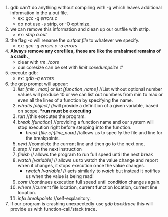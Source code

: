 1) gdb can't do anything without compiling with -g which leaves additional information in the a.out file.
    * ex: *gcc -g errors.c*
    * do not use -s strip, or -O optimize.
2) we can remove this information and clean up our outfile with strip.
    * ex: *strip a.out*
3) the flag -o will rename the *output file* to whatever we specify.
    * ex: *gcc -g errors.c -o errors*
4) __Always remove any corefiles, these are like the embalmed remains of a crash.___
    * clear with *rm ./core*
    * our coresize can be set with *limit coredumpsize #*
5) execute gdb:
    * ex: *gdb -q errors*
6) the gdp prompt will appear:
    1) *list \[min , max]* or *list \[function_name]* //List without optional number values will produce 10 or we can list out numbers from min to max or even all the lines of a function by specifying the name.
    2) *whatis \[object]* //will provide a definition of a given variable, based on scope. __\*run must be executing__ 
    3) *run* //this executes the program.
    4) *break \[function]* //providing a function name and our system will stop execution right before stepping into the function.
        * *break \[file.c]:\[line_num]* //allows us to specify the file and line for the breakpoints.
    5) *next* //complete the current line and then go to the next one.
    6) *step* // run the next instruction
    7) *finish* // allows the program to run full speed until the next break
    8) *watch \[variable]* // allows us to watch the value change and report when it changes, it stops execution once the value changes.
        * *rwatch \[variable]* // acts similarly to *watch* but instead it notifies us when the value is being read!
    9) *cont* //continues execution full speed until condition changes again.
    10) *where* //current file location, current function location, current line location.
    11) *info breakpoints* //self-explanitory.
7) If our program is crashing unexpectedly use *gdb backtrace* this will provide us with function-call/stack trace.

